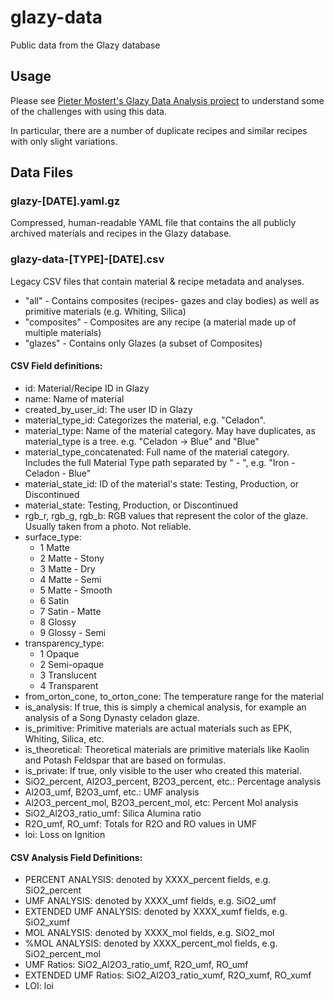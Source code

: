 # glazy-data
Public data from the Glazy database

## Usage

Please see [Pieter Mostert's Glazy Data Analysis project](https://github.com/PieterMostert/glazy-data-analysis) to understand some of the challenges with using this data.

In particular, there are a number of duplicate recipes and similar recipes with only slight variations.

## Data Files

### glazy-[DATE].yaml.gz

Compressed, human-readable YAML file that contains the all publicly archived materials and recipes in the Glazy database.

### glazy-data-[TYPE]-[DATE].csv

Legacy CSV files that contain material & recipe metadata and analyses.

 * "all" - Contains composites (recipes- gazes and clay bodies) as well as primitive materials (e.g. Whiting, Silica)
 * "composites"  - Composites are any recipe (a material made up of multiple materials)
 * "glazes" - Contains only Glazes (a subset of Composites)

#### CSV Field definitions:

 * id: Material/Recipe ID in Glazy
 * name: Name of material
 * created_by_user_id: The user ID in Glazy
 * material_type_id: Categorizes the material, e.g. "Celadon".  
 * material_type: Name of the material category.  May have duplicates, as material_type is a tree.  e.g. "Celadon -> Blue" and "Blue"
 * material_type_concatenated: Full name of the material category.  Includes the full Material Type path separated by " - ", e.g. "Iron - Celadon - Blue"
 * material_state_id: ID of the material's state: Testing, Production, or Discontinued
 * material_state: Testing, Production, or Discontinued
 * rgb_r, rgb_g, rgb_b: RGB values that represent the color of the glaze.  Usually taken from a photo.  Not reliable.
 * surface_type:
   - 1	Matte
   - 2	Matte - Stony
   - 3	Matte - Dry
   - 4	Matte - Semi
   - 5	Matte - Smooth
   - 6	Satin
   - 7	Satin - Matte
   - 8	Glossy
   - 9	Glossy - Semi
 * transparency_type:
   - 1	Opaque
   - 2	Semi-opaque
   - 3	Translucent
   - 4	Transparent
 * from_orton_cone, to_orton_cone: The temperature range for the material
 * is_analysis: If true, this is simply a chemical analysis, for example an analysis of a Song Dynasty celadon glaze.
 * is_primitive: Primitive materials are actual materials such as EPK, Whiting, Silica, etc.
 * is_theoretical: Theoretical materials are primitive materials like Kaolin and Potash Feldspar that are based on formulas.
 * is_private: If true, only visible to the user who created this material.
 * SiO2_percent, Al2O3_percent, B2O3_percent, etc.: Percentage analysis
 * Al2O3_umf, B2O3_umf, etc.:  UMF analysis
 * Al2O3_percent_mol, B2O3_percent_mol, etc: Percent Mol analysis
 * SiO2_Al2O3_ratio_umf: Silica Alumina ratio
 * R2O_umf, RO_umf: Totals for R2O and RO values in UMF
 * loi: Loss on Ignition
 
#### CSV Analysis Field Definitions:

* PERCENT ANALYSIS: denoted by XXXX_percent fields, e.g. SiO2_percent
* UMF ANALYSIS: denoted by XXXX_umf fields, e.g. SiO2_umf
* EXTENDED UMF ANALYSIS: denoted by XXXX_xumf fields, e.g. SiO2_xumf
* MOL ANALYSIS: denoted by XXXX_mol fields, e.g. SiO2_mol
* %MOL ANALYSIS: denoted by XXXX_percent_mol fields, e.g. SiO2_percent_mol
* UMF Ratios:  SiO2_Al2O3_ratio_umf, R2O_umf, RO_umf
* EXTENDED UMF Ratios: SiO2_Al2O3_ratio_xumf, R2O_xumf, RO_xumf
* LOI: loi
